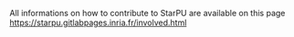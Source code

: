 <!---
 StarPU --- Runtime system for heterogeneous multicore architectures.

 Copyright (C) 2025-2025    University of Bordeaux, CNRS (LaBRI UMR 5800), Inria

 StarPU is free software; you can redistribute it and/or modify
 it under the terms of the GNU Lesser General Public License as published by
 the Free Software Foundation; either version 2.1 of the License, or (at
 your option) any later version.

 StarPU is distributed in the hope that it will be useful, but
 WITHOUT ANY WARRANTY; without even the implied warranty of
 MERCHANTABILITY or FITNESS FOR A PARTICULAR PURPOSE.

 See the GNU Lesser General Public License in COPYING.LGPL for more details.
-->

All informations on how to contribute to StarPU are available on this page https://starpu.gitlabpages.inria.fr/involved.html
